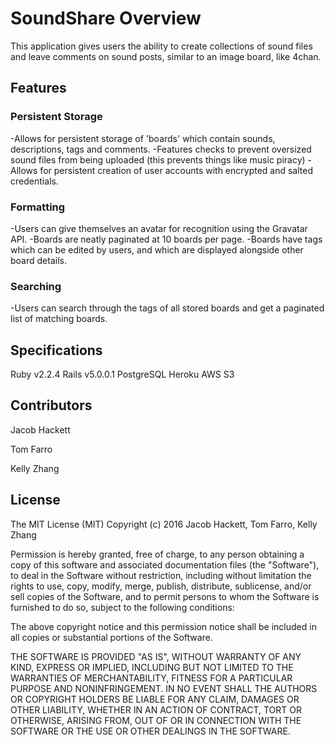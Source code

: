 # SoundShare Overview

This application gives users the ability to create collections of sound files and leave comments on sound posts, similar to an image board, like 4chan.

## Features

### Persistent Storage
-Allows for persistent storage of 'boards' which contain sounds, descriptions, tags and comments.
-Features checks to prevent oversized sound files from being uploaded (this prevents things like music piracy)
-Allows for persistent creation of user accounts with encrypted and salted credentials.

### Formatting
-Users can give themselves an avatar for recognition using the Gravatar API.
-Boards are neatly paginated at 10 boards per page.
-Boards have tags which can be edited by users, and which are displayed alongside other board details.

### Searching
-Users can search through the tags of all stored boards and get a paginated list of matching boards. 


## Specifications

Ruby v2.2.4
Rails v5.0.0.1
PostgreSQL
Heroku
AWS S3

## Contributors

Jacob Hackett

Tom Farro

Kelly Zhang

## License

The MIT License (MIT)
Copyright (c) 2016 Jacob Hackett, Tom Farro, Kelly Zhang

Permission is hereby granted, free of charge, to any person obtaining a copy of this software and associated documentation files (the "Software"), to deal in the Software without restriction, including without limitation the rights to use, copy, modify, merge, publish, distribute, sublicense, and/or sell copies of the Software, and to permit persons to whom the Software is furnished to do so, subject to the following conditions:

The above copyright notice and this permission notice shall be included in all copies or substantial portions of the Software.

THE SOFTWARE IS PROVIDED "AS IS", WITHOUT WARRANTY OF ANY KIND, EXPRESS OR IMPLIED, INCLUDING BUT NOT LIMITED TO THE WARRANTIES OF MERCHANTABILITY, FITNESS FOR A PARTICULAR PURPOSE AND NONINFRINGEMENT. IN NO EVENT SHALL THE AUTHORS OR COPYRIGHT HOLDERS BE LIABLE FOR ANY CLAIM, DAMAGES OR OTHER LIABILITY, WHETHER IN AN ACTION OF CONTRACT, TORT OR OTHERWISE, ARISING FROM, OUT OF OR IN CONNECTION WITH THE SOFTWARE OR THE USE OR OTHER DEALINGS IN THE SOFTWARE.

